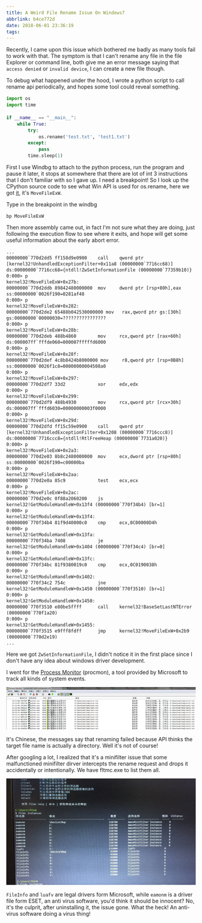 ```yaml
---
title: A Weird File Rename Issue On Windows7
abbrlink: b4ce772d
date: 2018-06-01 23:36:19
tags:
---
```


Recently, I came upon this issue which bothered me badly as many tools fail to work with that. The symptom is that I can't rename any file in the file Explorer or command line, both give me an error message saying that `access denied` or `invalid device`, I can create a new file though.

To debug what happened under the hood, I wrote a python script to call rename api periodically, and hopes some tool could reveal something.

```python
import os
import time

if __name__ == "__main__":
    while True:
        try:
            os.rename('test.txt', 'test1.txt')
        except:
            pass
        time.sleep(1)
```

First I use Windbg to attach to the python process, run the program and pause it later, it stops at somewhere that there are lot of int 3 instructions that I don't familiar with so I gave up. I need a breakpoint! So I look up the CPython source code to see what Win API is used for os.rename, here we got [it](https://github.com/python/cpython/blob/master/Modules/posixmodule.c#L4105:14), it's `MoveFileExW`.

Type in the breakpoint in the windbg

```
bp MoveFileExW
```

Then more assembly came out, in fact I'm not sure what they are doing, just following the execution flow to see where it exits, and hope will get some useful information about the early abort error.

```arm
...
00000000`770d2dd5 ff158d9e0900    call    qword ptr [kernel32!UnhandledExceptionFilter+0x11a8 (00000000`7716cc68)] ds:00000000`7716cc68={ntdll!ZwSetInformationFile (00000000`77359b10)}
0:000> p
kernel32!MoveFileExW+0x27b:
00000000`770d2ddb 89842480000000  mov     dword ptr [rsp+80h],eax ss:00000000`0026f190=0281af48
0:000> p
kernel32!MoveFileExW+0x282:
00000000`770d2de2 65488b042530000000 mov   rax,qword ptr gs:[30h] gs:00000000`00000030=????????????????
0:000> p
kernel32!MoveFileExW+0x28b:
00000000`770d2deb 488b4860        mov     rcx,qword ptr [rax+60h] ds:000007ff`fffde060=000007fffffd6000
0:000> p
kernel32!MoveFileExW+0x28f:
00000000`770d2def 4c8b8424b8000000 mov     r8,qword ptr [rsp+0B8h] ss:00000000`0026f1c8=00000000004508a0
0:000> p
kernel32!MoveFileExW+0x297:
00000000`770d2df7 33d2            xor     edx,edx
0:000> p
kernel32!MoveFileExW+0x299:
00000000`770d2df9 488b4930        mov     rcx,qword ptr [rcx+30h] ds:000007ff`fffd6030=00000000003f0000
0:000> p
kernel32!MoveFileExW+0x29d:
00000000`770d2dfd ff15c59e0900    call    qword ptr [kernel32!UnhandledExceptionFilter+0x1208 (00000000`7716ccc8)] ds:00000000`7716ccc8={ntdll!RtlFreeHeap (00000000`7731a020)}
0:000> p
kernel32!MoveFileExW+0x2a3:
00000000`770d2e03 8b8c2480000000  mov     ecx,dword ptr [rsp+80h] ss:00000000`0026f190=c00000ba
0:000> p
kernel32!MoveFileExW+0x2aa:
00000000`770d2e0a 85c9            test    ecx,ecx
0:000> p
kernel32!MoveFileExW+0x2ac:
00000000`770d2e0c 0f88a2060200    js      kernel32!GetModuleHandleW+0x13f4 (00000000`770f34b4) [br=1]
0:000> p
kernel32!GetModuleHandleW+0x13f4:
00000000`770f34b4 81f9d40000c0    cmp     ecx,0C00000D4h
0:000> p
kernel32!GetModuleHandleW+0x13fa:
00000000`770f34ba 7408            je      kernel32!GetModuleHandleW+0x1404 (00000000`770f34c4) [br=0]
0:000> p
kernel32!GetModuleHandleW+0x13fc:
00000000`770f34bc 81f9380019c0    cmp     ecx,0C0190038h
0:000> p
kernel32!GetModuleHandleW+0x1402:
00000000`770f34c2 754c            jne     kernel32!GetModuleHandleW+0x1450 (00000000`770f3510) [br=1]
0:000> p
kernel32!GetModuleHandleW+0x1450:
00000000`770f3510 e80be5ffff      call    kernel32!BaseSetLastNTError (00000000`770f1a20)
0:000> p
kernel32!GetModuleHandleW+0x1455:
00000000`770f3515 e9fff8fdff      jmp     kernel32!MoveFileExW+0x2b9 (00000000`770d2e19)
...
``` 

Here we got `ZwSetInformationFile`, I didn't notice it in the first place since I don't have any idea about windows driver development.

I went for the [Process Monitor](https://docs.microsoft.com/zh-cn/sysinternals/downloads/procmon) (procmon), a tool provided by Microsoft to track all kinds of system events.

![](/img/procmon-rename-issue.png)

It's Chinese, the messages say that renaming failed because API thinks the target file name is actually a directory. Well it's not of course!

After googling a lot, I realized that it's a minifilter issue that some malfunctioned minifilter dirver intercepts the rename request and drops it accidentally or intentionally. We have fltmc.exe to list them all.

![](/img/fltmc.jpg)

`FileInfo` and `luafv` are legal drivers form Microsoft, while `eamonm` is a driver file form ESET, an anti virus software, you'd think it should be innocent? No, it's the culprit, after uninstalling it, the issue gone. What the heck! An anti-virus software doing a virus thing!
